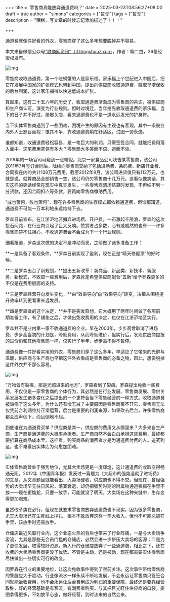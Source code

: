 +++
title = '零售商真能放弃通道费吗？'
date = 2025-03-23T08:56:27+08:00
draft = true
author = "simons"
categories = ["暂无"]
tags = ["暂无"]
description = "糟糕，写文章的时候忘记添加描述了！！！"

+++

通道费就像件好看的外衣，零售商穿了这么多年想要脱掉并不容易。

本文来自微信公众号[“联商网资讯”（ID:lingshouzixun）](https://mp.weixin.qq.com/s/bV4xDhj4ayj7V4ztlfcc6A)，作者：柳二白，36氪经授权发布。

![img](https://img.36krcdn.com/20210913/v2_eee5d3cb29ae4d85b4e20d78bfdd3aa1_img_png?x-oss-process=image/format,jpg/interlace,1)

零售商收取通道费，第一个吃螃蟹的人是家乐福。家乐福上个世纪进入中国后，把它在发展中国家的扩张模式也带到中国，提出向供应商收取通道费，赚取旱涝保收的后台利润，这让家乐福得以快速低成本扩张。

算起来，这有二十五六年的历史了，收取通道费渐渐成为零售商的共识，被供应商和生产商认可，演变为行业规则。但时过境迁，当年抢先收取通道费的家乐福，当下的日子并不好过，屡屡关店，看来通道费也不是一道永远发光的护身符。

当下实体零售商遇到了一些困难，困境产生的原因有主观也有客观，其中一条被业内外人士怒目而视：恨其不争，靠收通道费躺在舒适区，试图一劳永逸。

谁都知道，收通道费轻松容易，是一笔巨大的利润，只需签签合同，就能把费用落入囊中。这笔费用究竟有多大？零售商大多笑而不语、避而不谈。

2019年的一场官司可窥到一点端倪。北京一家食品公司状告某零售商，该公司2011年7月签订合同后，陆续向零售商交纳了包括进场费、条码费、新店开业费、合同费在内的共计128万元费用，截至2012年9月，该公司进货值只有113万元，也就是说，就算商品全部销售一空，该公司仍欠零售商十几万元。这看似像笑话，其实这样的笑话经常在现实中真实发生，一些零售商清场结算时发现，不但结不到一分货款，还因合同扣点等条款，要再向零售商缴纳费用。

“成也萧何，败也萧何”，现在许多零售商的生存模式都依赖通道费，但谁都知道，通道费不可能一万本利地永远维持下去。

罗森日前宣布，在江浙沪地区摒弃进场费、开户费。一石激起千层浪，罗森的这次投石问路，在行业内引起了巨大反响。赞赏者占多数，心有戚戚然的也有——许多零售商禁不住担心，不收通道费会不会成为下一个行业规则。

细看报道，罗森这次做的决定不是冲动而发，之前做了诸多准备工作：

**一是具备了客观条件，**罗森日前实现了盈利，现在正是“晴天修屋顶”的好时候。

**二是罗森出台了新规划，**提出五新改革：新商品、新品类、新技术、新服务、新模式，不收取一些费用后，罗森肯定希望供应商配合“五新”给予罗森更多的不仅是在费用层面的支持。

**三是罗森经营导向发生变化，**由“效率导向”向“效果导向”转变，决策从围绕提升效率转到更看重长远发展。

**四是罗森做的这个决定，**并不是突发奇想，它大概用了两年时间做了各项前期准备工作，有了铺垫之后，才做出免收费用的决定，也仅在江浙沪地区实行。

罗森并不是业内第一家不收通道费的企业。早在2003年，步步高曾取消了进场费，步步高当初的计划是，降低费用，从而降低进价，但实行后，发现供应商提报的进价仍和其他零售商一样，仅实行了半年，步步高不得不暂停。

通道费像一件好看实用的外衣，零售商们穿了这么多年，早适应了它带来的光鲜与温暖，供应商与生产商也早把这件外衣看成是零售商的必备之物，因此，想要脱掉这件外衣并不那么容易。

![img](https://img.36krcdn.com/20210913/v2_4b696d176bd3481ea930f2dc5c8d8202_img_png?x-oss-process=image/format,jpg/interlace,1)

“万物皆有裂痕，那是光照进来的地方”，罗森看到了裂痕。罗森提出免收一些费用，不仅仅是一家零售商的个体行为，其必然是在行业发展、零售商发展、零供关系发展发生诸多变化之后提出的一个更符合当下零售经营的一种方式。收取通道费被诟病了这么多年，为什么还有增无减？主要原因是零售商离不开它，零售商无法仅凭前台利润维持正常运营，后台是重要的利润来源，如果砍去后台，许多零售商都会应声倒下，而且倒地不起。

到底谁在为通道费买单？供应商是其一，供应商的费用又从哪里来？大多来自生产商，生产商是通道费的大概率承担者。生产商自然不会白白承担这些费用，最终都要折算在商品成本里。这样看，购买商品的消费者才是为通道费付费的人。追究到这，也不难看出实体店为何愈加困难。

![img](https://img.36krcdn.com/20210913/v2_1e0d863e2ed94e6b9ad3c212ffb366a0_img_png?x-oss-process=image/format,jpg/interlace,1)

实体零售商曾处于强势地位，尤其大卖场更是一度辉煌，这让通道费的收取变得畅通无阻。2012年《中国青年报》发表过一篇题为《大超市的强势造就了进场费》的文章，从文章题目就能看出，大卖场硬收，供应商也不得不交。但现在，曾经强势的大卖场早无往日风彩，落寞衰退，却仍把强势时期的附属物通道费抓在手里不放——现在更尴尬，只要一放手，可能就没了明天。大卖场在这种夹缝中，生存变得更加艰难。

虽然改革势在必行，但现在就要求零售商放弃通道费也不现实，因为很多零售商，尤其大卖场还在生死线上挣扎，根本不敢放弃这样一笔大收入，但也不可能总抓在手里，该放手时还需放手。

仓储店最近风靡行业内，这个业态火热的背后也带来了行业阵痛，一是与大卖场争客流，尢其是那些无会员门槛的仓储店，必然会进一步挤压大卖场的客源；二是为了更快发展，取得较好资源，新入行的仓储店放弃了一些通道费，相比之下，还在收费的大卖场零售商更没了优势。不管是主动，还是被动，现在都需要实体零售商尽快做出一些切实可行的改变。

因罗森在行业的重要地位，让这次免收事件得到了空前关注。这次事件带给零售商的警醒应大于震动。行业像流水一样永续不断地发展，不会永远让零售商只签签合同就能坐收费用，也不会永远让后台费用成为利润的重要保障，最终还是要靠经营取胜，好的经营基础是有客流，有消费者购买。与其把目光盯住供应商的口袋，妄图拿得更多，不如放平心态，做好经营，到时该来的自然会来。
